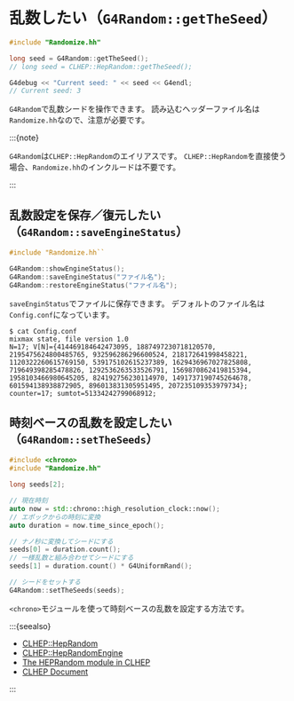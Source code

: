 # 乱数したい（``G4Random::getTheSeed``）

```cpp
#include "Randomize.hh"

long seed = G4Random::getTheSeed();
// long seed = CLHEP::HepRandom::getTheSeed();

G4debug << "Current seed: " << seed << G4endl;
// Current seed: 3
```

``G4Random``で乱数シードを操作できます。
読み込むヘッダーファイル名は``Randomize.hh``なので、注意が必要です。

:::{note}

``G4Random``は``CLHEP::HepRandom``のエイリアスです。
``CLHEP::HepRandom``を直接使う場合、``Randomize.hh``のインクルードは不要です。

:::

## 乱数設定を保存／復元したい（``G4Random::saveEngineStatus``）

```cpp
#include "Randomize.hh``

G4Random::showEngineStatus();
G4Random::saveEngineStatus("ファイル名");
G4Random::restoreEngineStatus("ファイル名");
```

``saveEnginStatus``でファイルに保存できます。
デフォルトのファイル名は``Config.conf``になっています。

```console
$ cat Config.conf
mixmax state, file version 1.0
N=17; V[N]={414469184642473095, 1887497230718120570, 2195475624800485765, 932596286296600524, 218172641998458221, 1120322260615769150, 539175102615237389, 1629436967027825808, 719649398285478826, 1292536263533526791, 1569870862419815394, 1958103466980645205, 824192756230114970, 1491737190745264678, 601594138938872905, 896013831305951495, 207235109353979734}; counter=17; sumtot=51334242799068912;
```

## 時刻ベースの乱数を設定したい（``G4Random::setTheSeeds``）

```cpp
#include <chrono>
#include "Randomize.hh"

long seeds[2];

// 現在時刻
auto now = std::chrono::high_resolution_clock::now();
// エポックからの時刻に変換
auto duration = now.time_since_epoch();

// ナノ秒に変換してシードにする
seeds[0] = duration.count();
// 一様乱数と組み合わせてシードにする
seeds[1] = duration.count() * G4UniformRand();

// シードをセットする
G4Random::setTheSeeds(seeds);
```

``<chrono>``モジュールを使って時刻ベースの乱数を設定する方法です。

:::{seealso}

- [CLHEP::HepRandom](https://geant4.kek.jp/Reference/11.2.0/classCLHEP_1_1HepRandom.html)
- [CLHEP::HepRandomEngine](https://geant4.kek.jp/Reference/11.2.0/classCLHEP_1_1HepRandomEngine.html)
- [The HEPRandom module in CLHEP](https://geant4-userdoc.web.cern.ch/UsersGuides/ForApplicationDeveloper/html/Fundamentals/global.html#the-heprandom-module-in-clhep)
- [CLHEP Document](https://proj-clhep.web.cern.ch/proj-clhep/)

:::
